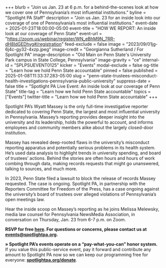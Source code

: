 +++
blurb = "Join us Jan. 23 at 6 p.m. for a behind-the-scenes look at how we cover one of Pennsylvania’s most influential institutions."
byline = "Spotlight PA Staff"
description = "Join us Jan. 23 for an inside look into our coverage of one of Pennsylvania’s most influential institutions."
event-date = 2025-01-23T18:00:00-05:00
event-title = "HOW WE REPORT: An inside look at our coverage of Penn State"
event-url = "https://zoom.us/webinar/register/WN_eBhM9N_7RR-dH8IdGEDhyg#/registration"
feed-exclude = false
image = "2023/09/01jg-6j4c-gy32-4xzp.jpeg"
image-credit = "Georgianna Sutherland / For Spotlight PA"
image-description = "Old Main on Penn State's University Park campus in State College, Pennsylvania"
image-gravity = "ce"
internal-id = "SPLPSUEVENT0125"
kicker = "Events"
modal-exclude = false
og-title = "Learn how we hold Penn State accountable"
pinned = false
published = 2025-01-08T11:33:37.283-05:00
slug = "penn-state-trustees-misconduct-health-investigations-pennsylvania-public-university"
suppress-date = false
title = "Spotlight PA Live Event: An inside look at our coverage of Penn State"
title-tag = "Learn how we hold Penn State accountable"
topics = ["Events"]
twitter-title = "Learn how we hold Penn State accountable"
+++

Spotlight PA’s Wyatt Massey is the only full-time investigative reporter dedicated to covering Penn State, the largest and most influential university in Pennsylvania. Massey’s reporting provides deeper insight into the university and its leadership, holds the powerful to account, and informs employees and community members alike about the largely closed-door institution.

Massey has revealed deep-rooted flaws in the university’s misconduct reporting apparatus and potentially serious problems in its health system. He’s used data analysis to highlight trends in university spending, and board of trustees’ actions. Behind the stories are often hours and hours of work combing through data, making records requests that might go unanswered, talking to sources, and much more.

In 2023, Penn State filed a lawsuit to block the release of records Massey requested. The case is ongoing. Spotlight PA, in partnership with the Reporters Committee for Freedom of the Press, has a case ongoing against the university’s board of trustees over alleged violations of Pennsylvania’s open meetings law.

Hear the inside scoop on Massey’s reporting as he joins Melissa Melewsky, media law counsel for Pennsylvania NewsMedia Association, in conversation on Thursday, Jan. 23 from 6-7 p.m. on Zoom. <strong></strong>

<strong>RSVP for free </strong><a href="https://zoom.us/webinar/register/WN_eBhM9N_7RR-dH8IdGEDhyg"><strong>here</strong></a><strong>. For questions or concerns, please contact us at </strong><a href="mailto:events@spotlightpa.org"><strong>events@spotlightpa.org</strong></a><strong>.</strong>

<strong>» Spotlight PA’s events operate on a “pay-what-you-can” honor system.</strong> If you value this public-service event, pay it forward and contribute any amount to Spotlight PA now so we can keep our programming free for everyone: <a href="http://spotlightpa.org/donate"><strong>spotlightpa.org/donate</strong></a>.


